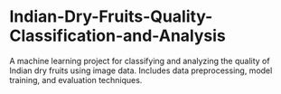 # Indian-Dry-Fruits-Quality-Classification-and-Analysis
A machine learning project for classifying and analyzing the quality of Indian dry fruits using image data. Includes data preprocessing, model training, and evaluation techniques.

